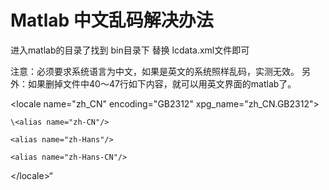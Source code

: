 # Matlab 中文乱码解决办法

进入matlab的目录了找到 bin目录下 
替换 lcdata.xml文件即可

注意：必须要求系统语言为中文，如果是英文的系统照样乱码，实测无效。
另外：如果删掉文件中40～47行如下内容，就可以用英文界面的matlab了。

\<locale name="zh_CN" encoding="GB2312" xpg_name="zh_CN.GB2312">

	\<alias name="zh-CN"/>

	<alias name="zh-Hans"/>

	<alias name="zh-Hans-CN"/>

\</locale>“
